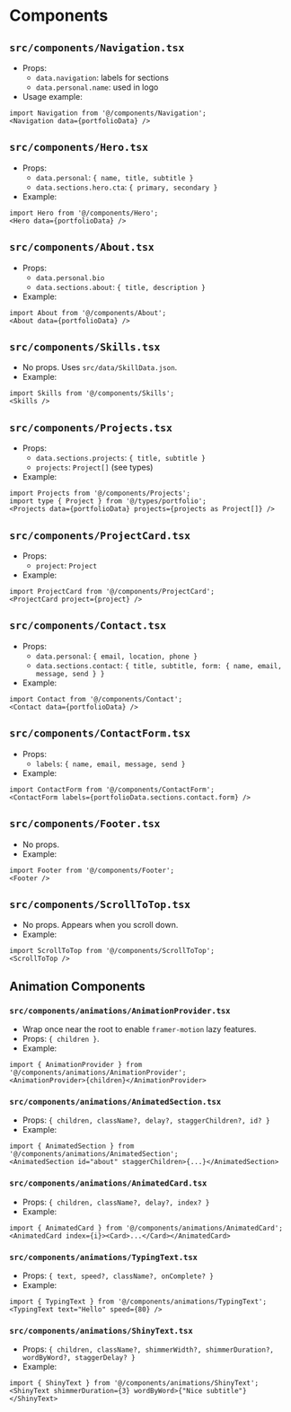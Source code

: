 # Components

## `src/components/Navigation.tsx`
- Props:
  - `data.navigation`: labels for sections
  - `data.personal.name`: used in logo
- Usage example:
```tsx
import Navigation from '@/components/Navigation';
<Navigation data={portfolioData} />
```

## `src/components/Hero.tsx`
- Props:
  - `data.personal`: `{ name, title, subtitle }`
  - `data.sections.hero.cta`: `{ primary, secondary }`
- Example:
```tsx
import Hero from '@/components/Hero';
<Hero data={portfolioData} />
```

## `src/components/About.tsx`
- Props:
  - `data.personal.bio`
  - `data.sections.about`: `{ title, description }`
- Example:
```tsx
import About from '@/components/About';
<About data={portfolioData} />
```

## `src/components/Skills.tsx`
- No props. Uses `src/data/SkillData.json`.
- Example:
```tsx
import Skills from '@/components/Skills';
<Skills />
```

## `src/components/Projects.tsx`
- Props:
  - `data.sections.projects`: `{ title, subtitle }`
  - `projects`: `Project[]` (see types)
- Example:
```tsx
import Projects from '@/components/Projects';
import type { Project } from '@/types/portfolio';
<Projects data={portfolioData} projects={projects as Project[]} />
```

## `src/components/ProjectCard.tsx`
- Props:
  - `project`: `Project`
- Example:
```tsx
import ProjectCard from '@/components/ProjectCard';
<ProjectCard project={project} />
```

## `src/components/Contact.tsx`
- Props:
  - `data.personal`: `{ email, location, phone }`
  - `data.sections.contact`: `{ title, subtitle, form: { name, email, message, send } }`
- Example:
```tsx
import Contact from '@/components/Contact';
<Contact data={portfolioData} />
```

## `src/components/ContactForm.tsx`
- Props:
  - `labels`: `{ name, email, message, send }`
- Example:
```tsx
import ContactForm from '@/components/ContactForm';
<ContactForm labels={portfolioData.sections.contact.form} />
```

## `src/components/Footer.tsx`
- No props.
- Example:
```tsx
import Footer from '@/components/Footer';
<Footer />
```

## `src/components/ScrollToTop.tsx`
- No props. Appears when you scroll down.
- Example:
```tsx
import ScrollToTop from '@/components/ScrollToTop';
<ScrollToTop />
```

## Animation Components

### `src/components/animations/AnimationProvider.tsx`
- Wrap once near the root to enable `framer-motion` lazy features.
- Props: `{ children }`.
- Example:
```tsx
import { AnimationProvider } from '@/components/animations/AnimationProvider';
<AnimationProvider>{children}</AnimationProvider>
```

### `src/components/animations/AnimatedSection.tsx`
- Props: `{ children, className?, delay?, staggerChildren?, id? }`
- Example:
```tsx
import { AnimatedSection } from '@/components/animations/AnimatedSection';
<AnimatedSection id="about" staggerChildren>{...}</AnimatedSection>
```

### `src/components/animations/AnimatedCard.tsx`
- Props: `{ children, className?, delay?, index? }`
- Example:
```tsx
import { AnimatedCard } from '@/components/animations/AnimatedCard';
<AnimatedCard index={i}><Card>...</Card></AnimatedCard>
```

### `src/components/animations/TypingText.tsx`
- Props: `{ text, speed?, className?, onComplete? }`
- Example:
```tsx
import { TypingText } from '@/components/animations/TypingText';
<TypingText text="Hello" speed={80} />
```

### `src/components/animations/ShinyText.tsx`
- Props: `{ children, className?, shimmerWidth?, shimmerDuration?, wordByWord?, staggerDelay? }`
- Example:
```tsx
import { ShinyText } from '@/components/animations/ShinyText';
<ShinyText shimmerDuration={3} wordByWord>{"Nice subtitle"}</ShinyText>
```